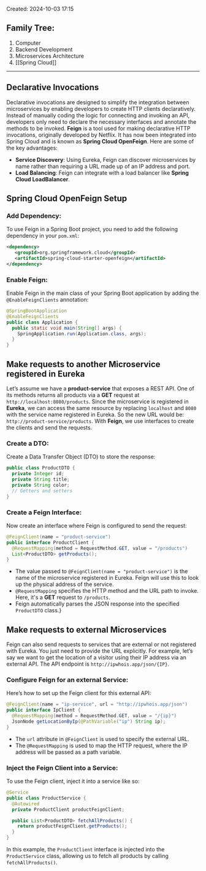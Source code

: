 Created: 2024-10-03 17:15
## Family Tree:
1. Computer
2. Backend Development
3. Microservices Architecture
4. [[Spring Cloud]]
-- -
## Declarative Invocations
Declarative invocations are designed to simplify the integration between microservices by enabling developers to create HTTP clients declaratively. Instead of manually coding the logic for connecting and invoking an API, developers only need to declare the necessary interfaces and annotate the methods to be invoked.
**Feign** is a tool used for making declarative HTTP invocations, originally developed by Netflix. It has now been integrated into Spring Cloud and is known as **Spring Cloud OpenFeign**. Here are some of the key advantages:
- **Service Discovery**: Using Eureka, Feign can discover microservices by name rather than requiring a URL made up of an IP address and port.
- **Load Balancing**: Feign can integrate with a load balancer like **Spring Cloud LoadBalancer**.
## Spring Cloud OpenFeign Setup
### Add Dependency:
To use Feign in a Spring Boot project, you need to add the following dependency in your `pom.xml`:
```xml
<dependency>
   <groupId>org.springframework.cloud</groupId>
   <artifactId>spring-cloud-starter-openfeign</artifactId>
</dependency>
```
### Enable Feign:
Enable Feign in the main class of your Spring Boot application by adding the `@EnableFeignClients` annotation:
```java
@SpringBootApplication
@EnableFeignClients
public class Application {
  public static void main(String[] args) {
    SpringApplication.run(Application.class, args);
  }
}
```
## Make requests to another Microservice registered in Eureka
Let’s assume we have a **product-service** that exposes a REST API. One of its methods returns all products via a **GET** request at `http://localhost:8080/products`.
Since the microservice is registered in **Eureka**, we can access the same resource by replacing `localhost` and `8080` with the service name registered in Eureka. So the new URL would be: `http://product-service/products`.
With **Feign**, we use interfaces to create the clients and send the requests.
### Create a DTO:
Create a Data Transfer Object (DTO) to store the response:
```java
public class ProductDTO {
  private Integer id;
  private String title;
  private String color;
  // Getters and setters
}
```
### Create a Feign Interface:
Now create an interface where Feign is configured to send the request:
```java
@FeignClient(name = "product-service")
public interface ProductClient {
  @RequestMapping(method = RequestMethod.GET, value = "/products")
  List<ProductDTO> getProducts();
}
```
- The value passed to `@FeignClient(name = "product-service")` is the name of the microservice registered in Eureka. Feign will use this to look up the physical address of the service.
- `@RequestMapping` specifies the HTTP method and the URL path to invoke. Here, it's a **GET** request to `/products`.
- Feign automatically parses the JSON response into the specified `ProductDTO` class.}
## Make requests to external Microservices
Feign can also send requests to services that are external or not registered with Eureka. You just need to provide the URL explicitly. For example, let’s say we want to get the location of a visitor using their IP address via an external API. The API endpoint is `http://ipwhois.app/json/{IP}`.
### Configure Feign for an external Service:
Here’s how to set up the Feign client for this external API:
```java
@FeignClient(name = "ip-service", url = "http://ipwhois.app/json")
public interface IpClient {
  @RequestMapping(method = RequestMethod.GET, value = "/{ip}")
  JsonNode getLocationByIp(@PathVariable("ip") String ip);
}
```
- The `url` attribute in `@FeignClient` is used to specify the external URL.
- The `@RequestMapping` is used to map the HTTP request, where the IP address will be passed as a path variable.
### Inject the Feign Client into a Service:
To use the Feign client, inject it into a service like so:
```java
@Service
public class ProductService {
  @Autowired
  private ProductClient productFeignClient;

  public List<ProductDTO> fetchAllProducts() {
    return productFeignClient.getProducts();
  }
}
```
In this example, the `ProductClient` interface is injected into the `ProductService` class, allowing us to fetch all products by calling `fetchAllProducts()`.